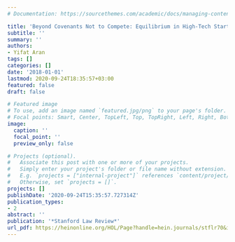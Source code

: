 ```yaml
---
# Documentation: https://sourcethemes.com/academic/docs/managing-content/

title: 'Beyond Covenants Not to Compete: Equilibrium in High-Tech Startup Labor Markets'
subtitle: ''
summary: ''
authors:
- Yifat Aran
tags: []
categories: []
date: '2018-01-01'
lastmod: 2020-09-24T18:35:57+03:00
featured: false
draft: false

# Featured image
# To use, add an image named `featured.jpg/png` to your page's folder.
# Focal points: Smart, Center, TopLeft, Top, TopRight, Left, Right, BottomLeft, Bottom, BottomRight.
image:
  caption: ''
  focal_point: ''
  preview_only: false

# Projects (optional).
#   Associate this post with one or more of your projects.
#   Simply enter your project's folder or file name without extension.
#   E.g. `projects = ["internal-project"]` references `content/project/deep-learning/index.md`.
#   Otherwise, set `projects = []`.
projects: []
publishDate: '2020-09-24T15:35:57.727314Z'
publication_types:
- 2
abstract: ''
publication: '*Stanford Law Review*'
url_pdf: https://heinonline.org/HOL/Page?handle=hein.journals/stflr70&id=1261&div=&collection=
---
```

